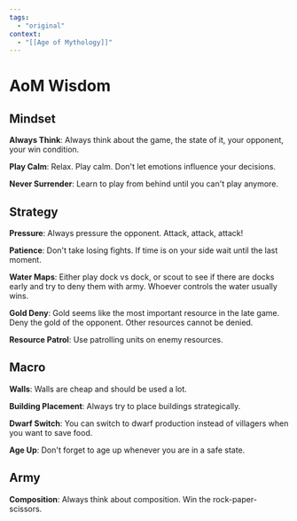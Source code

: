 ```yaml
---
tags:
  - "original"
context:
  - "[[Age of Mythology]]"
---
```


# AoM Wisdom

## Mindset

**Always Think**: Always think about the game, the state of it, your opponent, your win condition.

**Play Calm**: Relax. Play calm. Don't let emotions influence your decisions.

**Never Surrender**: Learn to play from behind until you can't play anymore.

## Strategy

**Pressure**: Always pressure the opponent. Attack, attack, attack!

**Patience**: Don't take losing fights. If time is on your side wait until the last moment.

**Water Maps**: Either play dock vs dock, or scout to see if there are docks early and try to deny them with army. Whoever controls the water usually wins.

**Gold Deny**: Gold seems like the most important resource in the late game. Deny the gold of the opponent. Other resources cannot be denied.

**Resource Patrol**: Use patrolling units on enemy resources.

## Macro

**Walls**: Walls are cheap and should be used a lot.

**Building Placement**: Always try to place buildings strategically.

**Dwarf Switch**: You can switch to dwarf production instead of villagers when you want to save food.

**Age Up**: Don't forget to age up whenever you are in a safe state.

## Army

**Composition**: Always think about composition. Win the rock-paper-scissors.
